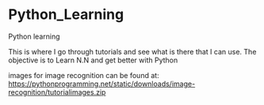 # Python_Learning
Python learning

This is where I go through tutorials and see what is there that I can use.
The objective is to Learn N.N and get better with Python


images for image recognition can be found at: https://pythonprogramming.net/static/downloads/image-recognition/tutorialimages.zip
